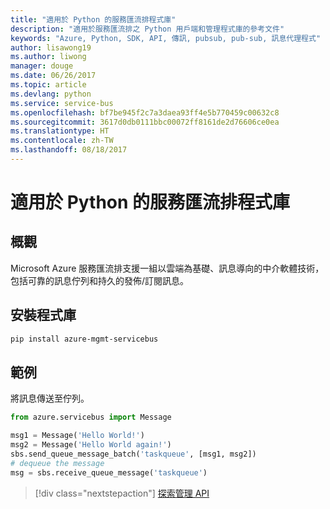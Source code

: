 ```yaml
---
title: "適用於 Python 的服務匯流排程式庫"
description: "適用於服務匯流排之 Python 用戶端和管理程式庫的參考文件"
keywords: "Azure, Python, SDK, API, 傳訊, pubsub, pub-sub, 訊息代理程式"
author: lisawong19
ms.author: liwong
manager: douge
ms.date: 06/26/2017
ms.topic: article
ms.devlang: python
ms.service: service-bus
ms.openlocfilehash: bf7be945f2c7a3daea93ff4e5b770459c00632c8
ms.sourcegitcommit: 3617d0db0111bbc00072ff8161de2d76606ce0ea
ms.translationtype: HT
ms.contentlocale: zh-TW
ms.lasthandoff: 08/18/2017
---
```

# <a name="service-bus-libraries-for-python"></a>適用於 Python 的服務匯流排程式庫

## <a name="overview"></a>概觀

Microsoft Azure 服務匯流排支援一組以雲端為基礎、訊息導向的中介軟體技術，包括可靠的訊息佇列和持久的發佈/訂閱訊息。 

## <a name="install-the-libraries"></a>安裝程式庫
```bash
pip install azure-mgmt-servicebus
```

## <a name="example"></a>範例
將訊息傳送至佇列。

```python
from azure.servicebus import Message

msg1 = Message('Hello World!')
msg2 = Message('Hello World again!')
sbs.send_queue_message_batch('taskqueue', [msg1, msg2])
# dequeue the message
msg = sbs.receive_queue_message('taskqueue')
```
> [!div class="nextstepaction"]
> [探索管理 API](/python/api/overview/azure/servicebus/managementlibrary)


